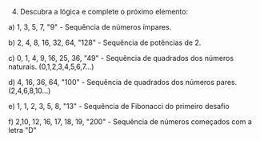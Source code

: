 4) Descubra a lógica e complete o próximo elemento:

a) 1, 3, 5, 7, "9" - Sequência de números ímpares.

b) 2, 4, 8, 16, 32, 64, "128" - Sequência de potências de 2. 

c) 0, 1, 4, 9, 16, 25, 36, "49" - Sequência de quadrados dos números naturais. (0,1,2,3,4,5,6,7...)

d) 4, 16, 36, 64, "100" - Sequência de quadrados dos números pares. (2,4,6,8,10...)

e) 1, 1, 2, 3, 5, 8, "13" - Sequência de Fibonacci do primeiro desafio

f) 2,10, 12, 16, 17, 18, 19, "200" - Sequência de números começados com a letra "D"